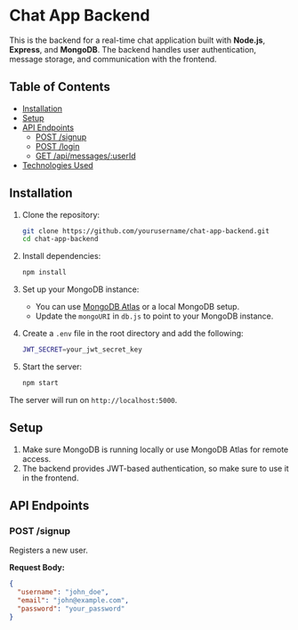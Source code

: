 # Chat App Backend

This is the backend for a real-time chat application built with **Node.js**, **Express**, and **MongoDB**. The backend handles user authentication, message storage, and communication with the frontend.

## Table of Contents
- [Installation](#installation)
- [Setup](#setup)
- [API Endpoints](#api-endpoints)
  - [POST /signup](#post-signup)
  - [POST /login](#post-login)
  - [GET /api/messages/:userId](#get-apimessagesuserid)
- [Technologies Used](#technologies-used)

## Installation

1. Clone the repository:
    ```bash
    git clone https://github.com/yourusername/chat-app-backend.git
    cd chat-app-backend
    ```

2. Install dependencies:
    ```bash
    npm install
    ```

3. Set up your MongoDB instance:
    - You can use [MongoDB Atlas](https://www.mongodb.com/cloud/atlas) or a local MongoDB setup.
    - Update the `mongoURI` in `db.js` to point to your MongoDB instance.

4. Create a `.env` file in the root directory and add the following:
    ```bash
    JWT_SECRET=your_jwt_secret_key
    ```

5. Start the server:
    ```bash
    npm start
    ```

The server will run on `http://localhost:5000`.

## Setup

1. Make sure MongoDB is running locally or use MongoDB Atlas for remote access.
2. The backend provides JWT-based authentication, so make sure to use it in the frontend.

## API Endpoints

### POST /signup

Registers a new user.

**Request Body:**
```json
{
  "username": "john_doe",
  "email": "john@example.com",
  "password": "your_password"
}
